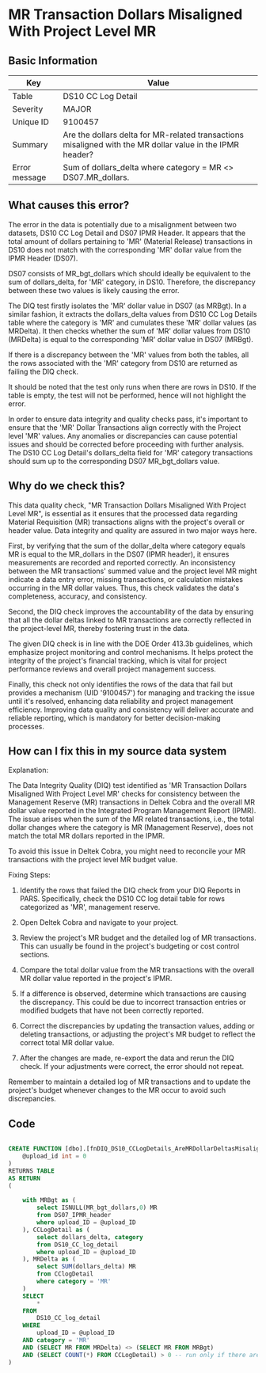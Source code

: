 # MR Transaction Dollars Misaligned With Project Level MR

## Basic Information
| Key         | Value          |
|-------------|----------------|
| Table       | DS10 CC Log Detail |
| Severity    | MAJOR |
| Unique ID   | 9100457   |
| Summary     | Are the dollars delta for MR-related transactions misaligned with the MR dollar value in the IPMR header? |
| Error message | Sum of dollars_delta where category = MR <> DS07.MR_dollars. |

## What causes this error?

The error in the data is potentially due to a misalignment between two datasets, DS10 CC Log Detail and DS07 IPMR Header. It appears that the total amount of dollars pertaining to 'MR' (Material Release) transactions in DS10 does not match with the corresponding 'MR' dollar value from the IPMR Header (DS07). 

DS07 consists of MR_bgt_dollars which should ideally be equivalent to the sum of dollars_delta, for 'MR' category, in DS10. Therefore, the discrepancy between these two values is likely causing the error.

The DIQ test firstly isolates the 'MR' dollar value in DS07 (as MRBgt). In a similar fashion, it extracts the dollars_delta values from DS10 CC Log Details table where the category is 'MR' and cumulates these 'MR' dollar values (as MRDelta). It then checks whether the sum of 'MR' dollar values from DS10 (MRDelta) is equal to the corresponding 'MR' dollar value in DS07 (MRBgt).

If there is a discrepancy between the 'MR' values from both the tables, all the rows associated with the 'MR' category from DS10 are returned as failing the DIQ check.

It should be noted that the test only runs when there are rows in DS10. If the table is empty, the test will not be performed, hence will not highlight the error.

In order to ensure data integrity and quality checks pass, it's important to ensure that the 'MR' Dollar Transactions align correctly with the Project level 'MR' values. Any anomalies or discrepancies can cause potential issues and should be corrected before proceeding with further analysis. The DS10 CC Log Detail's dollars_delta field for 'MR' category transactions should sum up to the corresponding DS07 MR_bgt_dollars value.
## Why do we check this?

This data quality check, "MR Transaction Dollars Misaligned With Project Level MR", is essential as it ensures that the processed data regarding Material Requisition (MR) transactions aligns with the project's overall or header value. Data integrity and quality are assured in two major ways here.

First, by verifying that the sum of the dollar_delta where category equals MR is equal to the MR_dollars in the DS07 (IPMR header), it ensures measurements are recorded and reported correctly. An inconsistency between the MR transactions' summed value and the project level MR might indicate a data entry error, missing transactions, or calculation mistakes occurring in the MR dollar values. Thus, this check validates the data's completeness, accuracy, and consistency.

Second, the DIQ check improves the accountability of the data by ensuring that all the dollar deltas linked to MR transactions are correctly reflected in the project-level MR, thereby fostering trust in the data.

The given DIQ check is in line with the DOE Order 413.3b guidelines, which emphasize project monitoring and control mechanisms. It helps protect the integrity of the project's financial tracking, which is vital for project performance reviews and overall project management success.

Finally, this check not only identifies the rows of the data that fail but provides a mechanism (UID '9100457') for managing and tracking the issue until it's resolved, enhancing data reliability and project management efficiency. Improving data quality and consistency will deliver accurate and reliable reporting, which is mandatory for better decision-making processes.
## How can I fix this in my source data system

Explanation: 

The Data Integrity Quality (DIQ) test identified as 'MR Transaction Dollars Misaligned With Project Level MR' checks for consistency between the Management Reserve (MR) transactions in Deltek Cobra and the overall MR dollar value reported in the Integrated Program Management Report (IPMR). The issue arises when the sum of the MR related transactions, i.e., the total dollar changes where the category is MR (Management Reserve), does not match the total MR dollars reported in the IPMR. 

To avoid this issue in Deltek Cobra, you might need to reconcile your MR transactions with the project level MR budget value.

Fixing Steps:

1. Identify the rows that failed the DIQ check from your DIQ Reports in PARS. Specifically, check the DS10 CC log detail table for rows categorized as 'MR', management reserve. 

2. Open Deltek Cobra and navigate to your project.

3. Review the project's MR budget and the detailed log of MR transactions. This can usually be found in the project's budgeting or cost control sections.

4. Compare the total dollar value from the MR transactions with the overall MR dollar value reported in the project's IPMR. 

5. If a difference is observed, determine which transactions are causing the discrepancy. This could be due to incorrect transaction entries or modified budgets that have not been correctly reported.

6. Correct the discrepancies by updating the transaction values, adding or deleting transactions, or adjusting the project's MR budget to reflect the correct total MR dollar value. 

7. After the changes are made, re-export the data and rerun the DIQ check. If your adjustments were correct, the error should not repeat.

Remember to maintain a detailed log of MR transactions and to update the project's budget whenever changes to the MR occur to avoid such discrepancies.
## Code

```sql

CREATE FUNCTION [dbo].[fnDIQ_DS10_CCLogDetails_AreMRDollarDeltasMisalignedWithDS07MR] (
	@upload_id int = 0
)
RETURNS TABLE
AS RETURN
(
	
	with MRBgt as (
		select ISNULL(MR_bgt_dollars,0) MR
		from DS07_IPMR_header
		where upload_ID = @upload_ID
	), CCLogDetail as (
		select dollars_delta, category
		from DS10_CC_log_detail
		where upload_ID = @upload_ID
	), MRDelta as (
		select SUM(dollars_delta) MR
		from CClogDetail
		where category = 'MR'
	)
	SELECT 
		*
	FROM 
		DS10_CC_log_detail
	WHERE 
		upload_ID = @upload_ID
	AND category = 'MR'
	AND (SELECT MR FROM MRDelta) <> (SELECT MR FROM MRBgt)
	AND (SELECT COUNT(*) FROM CCLogDetail) > 0 -- run only if there are rows in DS10
)
```
